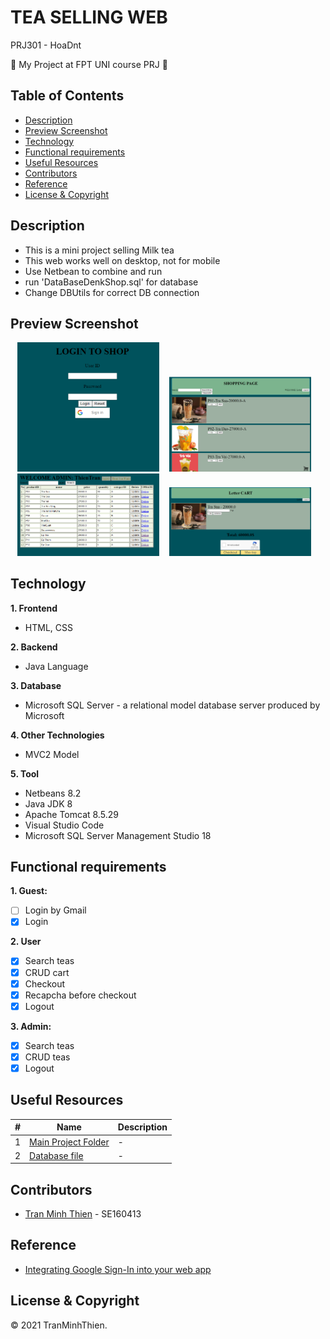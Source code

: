 # TEA SELLING WEB
PRJ301 - HoaDnt

:wave: My Project at FPT UNI course PRJ :wave:

## Table of Contents
- [Description](#description)
- [Preview Screenshot](#preview-screenshot)
- [Technology](#technology)
- [Functional requirements](#functional-requirements)
- [Useful Resources](#useful-resources)
- [Contributors](#contributors)
- [Reference](#reference)
- [License & Copyright](#license--copyright)

## Description
- This is a mini project selling Milk tea
- This web works well on desktop, not for mobile
- Use Netbean to combine and run
- run 'DataBaseDenkShop.sql' for database
- Change DBUtils for correct DB connection

## Preview Screenshot

<div align="center">
  
  <img src="./Picture/1.png" alt="Home 1" width="45%"></img> &nbsp;&nbsp; 
  <img src="./Picture/4.png" alt="Search Page" width="45%"></img> &nbsp;&nbsp; 
  <img src="./Picture/2.png" alt="Admin Post List" width="45%"></img> &nbsp;&nbsp;
  <img src="./Picture/5.png" alt="Checkout" width="45%"></img> &nbsp;&nbsp;
  
</div>
  
## Technology
**1. Frontend**
  - HTML, CSS

**2. Backend**
  - Java Language

**3. Database**
  - Microsoft SQL Server - a relational model database server produced by Microsoft

**4. Other Technologies**
- MVC2 Model

**5. Tool**
  - Netbeans 8.2
  - Java JDK 8
  - Apache Tomcat 8.5.29
  - Visual Studio Code
  - Microsoft SQL Server Management Studio 18

## Functional requirements
**1. Guest:**
- [ ] Login by Gmail
- [x] Login

**2. User**
- [x] Search teas
- [x] CRUD cart
- [x] Checkout
- [x] Recapcha before checkout
- [x] Logout

**3. Admin:**
- [x] Search teas
- [x] CRUD teas
- [x] Logout

## Useful Resources

#| Name | Description
-| ---- | -----------
1| [Main Project Folder](https://github.com/Denkhotieu/Tea-Sale-Web/tree/main/DenkShop1) | -
2| [Database file](https://github.com/Denkhotieu/Tea-Sale-Web/blob/main/DataBaseDenkShop.sql) | -


## Contributors
- [Tran Minh Thien](https://github.com/Denkhotieu) - SE160413 

## Reference

- [Integrating Google Sign-In into your web app](https://developers.google.com/identity/sign-in/web/sign-in)

## License & Copyright
&copy; 2021 TranMinhThien.
